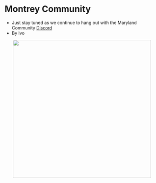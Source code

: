 # Montrey Community
- Just stay tuned as we continue to hang out with the Maryland Community <a href="https://discord.com/invite/CzaAhXjPak" target="_blank" rel="noopener noreferrer">Discord</a></br>
- By Ivo
<p align="center">
  <img src="https://i.ibb.co/gWtRmvW/Montrey-Logo-removebg-preview.png" width=450>
</p>
